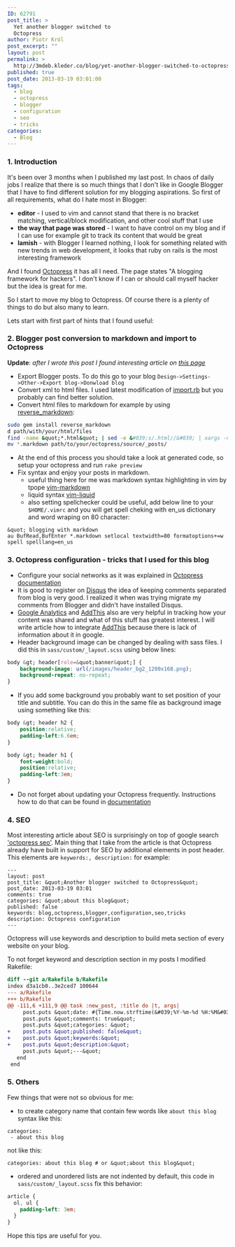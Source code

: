 ```yaml
---
ID: 62791
post_title: >
  Yet another blogger switched to
  Octopress
author: Piotr Król
post_excerpt: ""
layout: post
permalink: >
  http://3mdeb.kleder.co/blog/yet-another-blogger-switched-to-octopress/
published: true
post_date: 2013-03-19 03:01:00
tags:
  - blog
  - octopress
  - blogger
  - configuration
  - seo
  - tricks
categories:
  - Blog
---
```

### 1. Introduction ###
It's been over 3 months when I published my last post. In chaos of daily jobs I 
realize that there is so much things that I don't like in Google Blogger that I 
have to find different solution for my blogging aspirations. So first of all 
requirements, what do I hate most in Blogger:

   * __editor__ - I used to vim and cannot stand that there is no bracket matching,
vertical/block modification, and other cool stuff that I use
   * __the way that page was stored__ - I want to have control on my blog and if I can 
use for example git to track its content that would be great
   *  __lamish__ - with Blogger I learned nothing, I look for something related with new 
trends in web development, it looks that ruby on rails is the most interesting 
framework

And I found [Octopress](http://octopress.org) it has all I need. The page states 
"A blogging framework for hackers". I don't know if I can or should call myself 
hacker but the idea is great for me.

So I start to move my blog to Octopress. Of course there is a plenty of things 
to do but also many to learn.

Lets start with first part of hints that I found useful:

### 2. Blogger post conversion to markdown and import to Octopress ###
__Update__: _after I wrote this post I found interesting article on [this page](https://github.com/mojombo/jekyll/wiki/blog-migrations)_

* Export Blogger posts. 
To do this go to your blog `Design->Settings->Other->Export blog->Donwload blog`
* Convert xml to html files.
I used latest modification of [import.rb](https://gist.github.com/dnagir/1765496/forks)
but you probably can find better solution.
* Convert html files to markdown for example by using [reverse_markdown](https://github.com/xijo/reverse_markdown):
```bash
sudo gem install reverse_markdown
d path/with/your/html/files
find -name &quot;*.html&quot; | sed -e &#039;s/.html//&#039; | xargs -n 1 -I @ sh -c &#039;reverse_markdown @.html &gt; @.markdown&#039;
mv *.markdown path/to/your/octopress/source/_posts/
```
* At the end of this process you should take a look at generated code, so setup 
  your octopress and run `rake preview`
* Fix syntax and enjoy your posts in markdown.
    * useful thing here for me was markdown syntax highlighting in vim by tpope
    [vim-markdown](https://github.com/tpope/vim-markdown)
    * liquid syntax [vim-liquid](https://github.com/tpope/vim-liquid)
    * also setting spellchecker could be useful, add below line to your `$HOME/.vimrc`
    and you will get spell cheking with en_us dictionary and word wraping on 80 
    character:
```
&quot; blogging with markdown
au BufRead,BufEnter *.markdown setlocal textwidth=80 formatoptions+=w spell spelllang=en_us
```
### 3. Octopress configuration - tricks that I used for this blog ###
* Configure your social networks as it was explained in [Octopress documentation](http://octopress.org/docs/configuring)
* It is good to register on [Disqus](http://disqus.com/) the idea of keeping 
comments separated from blog is very good. I realized it when was trying 
migrate my comments from Blogger and didn't have installed Disqus.
* [Google Analytics](http://www.google.com/analytics/) and [AddThis](http://www.addthis.com/)
also are very helpful in tracking how your content was shared and what of this 
stuff has greatest interest. I will write article how to integrate [AddThis](http://www.addthis.com/)
because there is lack of information about it in google.
* Header background image can be changed by dealing with sass files. I did this 
in `sass/custom/_layout.scss` using below lines:
```css
body &gt; header[role=&quot;banner&quot;] {
    background-image: url(/images/header_bg2_1200x168.png);
    background-repeat: no-repeat;
}
```
* If you add some background you probably want to set position of your title and 
  subtitle. You can do this in the same file as background image using something 
  like this:
```css
body &gt; header h2 {
    position:relative;
    padding-left:6.6em;
}

body &gt; header h1 {
    font-weight:bold;
    position:relative;
    padding-left:3em;
}
```
* Do not forget about updating your Octopress frequently. Instructions how to do
  that can be found in [documentation](http://octopress.org/docs/updating/)

### 4. SEO ###
Most interesting article about SEO is surprisingly on top of google search ['octopress seo'](http://www.yatishmehta.in/seo-for-octopress).
Main thing that I take from the article is that Octopress already have built in
support for SEO by additional elements in post header. This elements are `keywords:, description:`
for example:
```
---
layout: post
post_title: &quot;Another blogger switched to Octopress&quot;
post_date: 2013-03-19 03:01
comments: true
categories: &quot;about this blog&quot;
published: false
keywords: blog,octopress,blogger,configuration,seo,tricks
description: Octopress configuration
---
```
Octopress will use keywords and description to build meta section of every 
website on your blog.

To not forget keyword and description section in my posts I modified Rakefile:
```diff
diff --git a/Rakefile b/Rakefile
index d3a1cb0..3e2ced7 100644
--- a/Rakefile
+++ b/Rakefile
@@ -111,6 +111,9 @@ task :new_post, :title do |t, args|
     post.puts &quot;date: #{Time.now.strftime(&#039;%Y-%m-%d %H:%M&#039;)}&quot;
     post.puts &quot;comments: true&quot;
     post.puts &quot;categories: &quot;
+    post.puts &quot;published: false&quot;
+    post.puts &quot;keywords:&quot;
+    post.puts &quot;description:&quot;
     post.puts &quot;---&quot;
   end
 end
```

### 5. Others ###
Few things that were not so obvious for me:

* to create category name that contain few words like `about this blog` syntax 
like this:
```
categories:
 - about this blog
```
not like this:
```
categories: about this blog # or &quot;about this blog&quot;
```
* ordered and unordered lists are not indented by default, this code in `sass/custom/_layout.scss`
fix this behavior:
```css
article {
  ol, ul {
    padding-left: 3em;
  }
}
```

Hope this tips are useful for you.